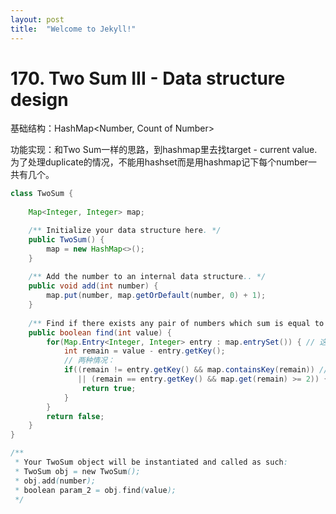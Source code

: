 ```yaml
---
layout: post
title:  "Welcome to Jekyll!"
---
```


# 170. Two Sum III - Data structure design

基础结构：HashMap\<Number, Count of Number\>

功能实现：和Two Sum一样的思路，到hashmap里去找target - current value. 为了处理duplicate的情况，不能用hashset而是用hashmap记下每个number一共有几个。

```java
class TwoSum {
    
    Map<Integer, Integer> map;

    /** Initialize your data structure here. */
    public TwoSum() {
        map = new HashMap<>();
    }
    
    /** Add the number to an internal data structure.. */
    public void add(int number) {
        map.put(number, map.getOrDefault(number, 0) + 1);
    }
    
    /** Find if there exists any pair of numbers which sum is equal to the value. */
    public boolean find(int value) {
        for(Map.Entry<Integer, Integer> entry : map.entrySet()) { // 这个entry的key就是第一个加数
            int remain = value - entry.getKey();
            // 两种情况：
            if((remain != entry.getKey() && map.containsKey(remain)) // remain和已有的加数一样，那么看我是否有至少两个这个元素可以凑一对
               || (remain == entry.getKey() && map.get(remain) >= 2)) { // 不一样，那么就去找remain，存在就能凑一对
                return true;
            }
        }
        return false;
    }
}

/**
 * Your TwoSum object will be instantiated and called as such:
 * TwoSum obj = new TwoSum();
 * obj.add(number);
 * boolean param_2 = obj.find(value);
 */
```